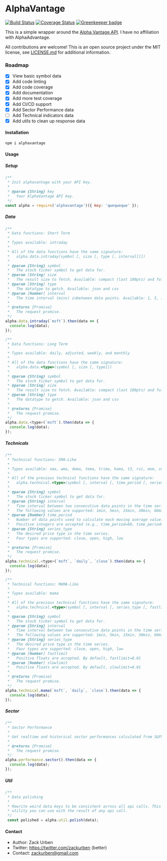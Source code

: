 # AlphaVantage

[![Build Status](https://travis-ci.org/zackurben/alphavantage.svg?branch=master)](https://travis-ci.org/zackurben/alphavantage)
[![Coverage Status](https://coveralls.io/repos/github/zackurben/alphavantage/badge.svg?branch=master)](https://coveralls.io/github/zackurben/alphavantage?branch=master)
[![Greenkeeper badge](https://badges.greenkeeper.io/zackurben/alphavantage.svg)](https://greenkeeper.io/)

This is a simple wrapper around the [Alpha Vantage API](https://www.alphavantage.co/documentation/). I have no affiliation with AlphaAdvantage.

All contributions are welcome! This is an open source project under the MIT license, see [LICENSE.md](LICENSE.md) for additional information.

### Roadmap

 - [x] View basic symbol data
 - [x] Add code linting
 - [x] Add code coverage
 - [x] Add documentation
 - [x] Add more test coverage
 - [x] Add CI/CD support
 - [x] Add Sector Performance data
 - [ ] Add Technical indicators data
 - [x] Add utils to clean up response data

#### Installation
```bash
npm i alphavantage
```

#### Usage


##### Setup

```javascript
/**
 * Init alphavantage with your API key.
 *
 * @param {String} key
 *   Your AlphaVantage API key.
 */
const alpha = require('alphavantage')({ key: 'qweqweqwe' });
```

##### Data

```javascript
/**
 * Data functions: Short Term
 *
 * Types available: intraday
 *
 * All of the data functions have the same signature:
 *   alpha.data.intraday(symbol [, size [, type [, interval]]])
 *
 * @param {String} symbol
 *   The stock ticker symbol to get data for.
 * @param [String] size
 *   The result size to fetch. Available: compact (last 100pts) and full (all, very large).
 * @param [String] type
 *   The datatype to getch. Available: json and csv
 * @param [Number] interval
 *   The time interval (mins) inbetween data points. Available: 1, 5, 15, 30, and 60
 *
 * @returns {Promise}
 *   The request promise.
 */
alpha.data.intraday(`msft`).then(data => {
  console.log(data);
});

/**
 * Data functions: Long Term
 *
 * Types available: daily, adjusted, weekly, and monthly
 *
 * All of the data functions have the same signature:
 *   alpha.data.<type>(symbol [, size [, type]])
 *
 * @param {String} symbol
 *   The stock ticker symbol to get data for.
 * @param [String] size
 *   The result size to fetch. Available: compact (last 100pts) and full (all, very large).
 * @param [String] type
 *   The datatype to getch. Available: json and csv
 *
 * @returns {Promise}
 *   The request promise.
 */
alpha.data.<type>(`msft`).then(data => {
  console.log(data);
});
```

##### Technicals

```javascript
/**
 * Technical functions: SMA-Like
 *
 * Types available: sma, wma, dema, tema, trima, kama, t3, rsi, mom, cmo, roc, rocr, trix, and midpoint.
 *
 * All of the previous technical functions have the same signature:
 *   alpha.technical.<type>(symbol [, interval [, time_period [, series_type]]])
 *
 * @param {String} symbol
 *   The stock ticker symbol to get data for.
 * @param {String} interval
 *   Time interval between two consecutive data points in the time series.
 *   The following values are supported: 1min, 5min, 15min, 30min, 60min, daily, weekly, monthly
 * @param {Number} time_period
 *   Number of data points used to calculate each moving average value.
 *   Positive integers are accepted (e.g., time_period=60, time_period=200)
 * @param {String} series_type
 *   The desired price type in the time series.
 *   Four types are supported: close, open, high, low
 *
 * @returns {Promise}
 *   The request promise.
 */
alpha.technical.<type>(`msft`, `daily`, `close`).then(data => {
  console.log(data);
});

/**
 * Technical functions: MAMA-Like
 *
 * Types available: mama
 *
 * All of the previous technical functions have the same signature:
 *   alpha.technical.<type>(symbol [, interval [, series_type [, fastlimit [, slowlimit]]]])
 *
 * @param {String} symbol
 *   The stock ticker symbol to get data for.
 * @param {String} interval
 *   Time interval between two consecutive data points in the time series.
 *   The following values are supported: 1min, 5min, 15min, 30min, 60min, daily, weekly, monthly
 * @param {String} series_type
 *   The desired price type in the time series.
 *   Four types are supported: close, open, high, low
 * @param [Number] fastlimit
 *   Positive floats are accepted. By default, fastlimit=0.01
 * @param [Number] slowlimit
 *   Positive floats are accepted. By default, slowlimit=0.01
 *
 * @returns {Promise}
 *   The request promise.
 */
alpha.technical.mama(`msft`, `daily`, `close`).then(data => {
  console.log(data);
});
```

##### Sector

```javascript
/**
 * Sector Performance
 *
 * Get realtime and historical sector performances calculated from S&P500 incumbents.
 *
 * @returns {Promise}
 *   The request promise.
 */
alpha.performance.sector().then(data => {
  console.log(data);
});
```

##### Util

```javascript
/**
 * Data polishing
 *
 * Rewrite weird data keys to be consistent across all api calls. This is an optional
 * utility you can use with the result of any api call.
 */
 const polished = alpha.util.polish(data);
```


#### Contact
  - Author: Zack Urben
  - Twitter: https://twitter.com/zackurben (better)
  - Contact: zackurben@gmail.com
